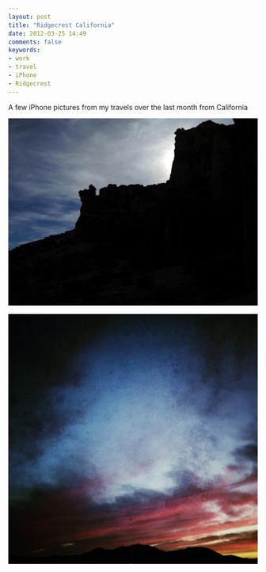 ```yaml
---
layout: post
title: "Ridgecrest California"
date: 2012-03-25 14:49
comments: false
keywords:
- work
- travel
- iPhone
- Ridgecrest
---
```

A few iPhone pictures from my travels over the last month from California


![iPhone snap](/assets/images/2012/2012-03-25/Ridgecrest-2.jpg)






![iPhone snap](/assets/images/2012/2012-03-25/Ridgecrest-1.jpg)

